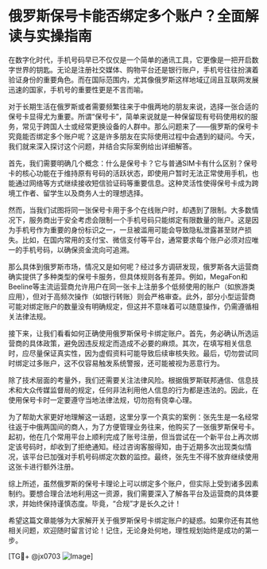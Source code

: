 # 俄罗斯保号卡能否绑定多个账户？全面解读与实操指南

在数字化时代，手机号码早已不仅仅是一个简单的通讯工具，它更像是一把开启数字世界的钥匙。无论是注册社交媒体、购物平台还是银行账户，手机号往往扮演着验证身份的重要角色。而在国际范围内，尤其像俄罗斯这样地域辽阔且互联网发展迅速的国家，手机号的重要性更是不言而喻。

对于长期生活在俄罗斯或者需要频繁往来于中俄两地的朋友来说，选择一张合适的保号卡显得尤为重要。所谓“保号卡”，简单来说就是一种保留现有号码使用权的服务，常见于跨国人士或经常更换设备的人群中。那么问题来了——俄罗斯的保号卡究竟能否绑定多个账户呢？这是许多朋友在实际使用过程中会遇到的疑问。今天，我们就来深入探讨这个问题，并结合实际案例给出详细解答。

首先，我们需要明确几个概念：什么是保号卡？它与普通SIM卡有什么区别？保号卡的核心功能在于维持原有号码的活跃状态，即使用户暂时无法正常使用手机，也能通过网络等方式继续接收短信验证码等重要信息。这种灵活性使得保号卡成为跨境工作者、留学生以及商务人士的理想选择。

然而，当我们试图将同一张保号卡用于多个在线账户时，却遇到了限制。大多数情况下，服务商出于安全考虑会限制一个手机号码只能绑定有限数量的账户。这是因为手机号作为重要的身份标识之一，一旦被滥用可能会导致隐私泄露甚至财产损失。比如，在国内常用的支付宝、微信支付等平台，通常要求每个账户必须对应唯一的手机号码，以确保资金流向可追溯。

那么具体到俄罗斯市场，情况又是如何呢？经过多方调研发现，俄罗斯各大运营商确实提供了多种类型的保号卡服务，但具体规则各有差异。例如，MegaFon和Beeline等主流运营商允许用户在同一张卡上注册多个低频使用的账户（如旅游类应用），但对于高频次操作（如银行转账）则会严格审查。此外，部分小型运营商可能对绑定账户的数量没有明确规定，但这并不意味着可以随意操作，仍需遵循相关法律法规。

接下来，让我们看看如何正确使用俄罗斯保号卡绑定账户。首先，务必确认所选运营商的具体政策，避免因违反规定而造成不必要的麻烦。其次，在填写相关信息时，应尽量保证真实性，因为虚假资料可能导致后续审核失败。最后，切勿尝试同时绑定过多账户，这不仅容易触发系统警报，还可能被视为恶意行为。

除了技术层面的考量外，我们还需要关注法律风险。根据俄罗斯联邦通信、信息技术和大众传媒监督局的规定，任何非法利用他人信息的行为都是违法的。因此，在使用保号卡时一定要遵守当地法律法规，切勿抱有侥幸心理。

为了帮助大家更好地理解这一话题，这里分享一个真实的案例：张先生是一名经常往返于中俄两国间的商人，为了方便管理业务往来，他购买了一张俄罗斯保号卡。起初，他在几个常用平台上顺利完成了账号注册，但当尝试在一个新平台上再次绑定该号码时，却收到了拒绝通知。经过咨询客服得知，由于近期多次出现类似情况，该平台已加强对手机号码绑定次数的监控。最终，张先生不得不放弃继续使用这张卡进行额外注册。

综上所述，虽然俄罗斯的保号卡理论上可以绑定多个账户，但实际上受到诸多因素制约。要想合理合法地利用这一资源，我们需要深入了解各平台及运营商的具体要求，并始终保持谨慎态度。毕竟，“合规”才是长久之计！

希望这篇文章能够为大家解开关于俄罗斯保号卡绑定账户的疑惑。如果你还有其他相关问题，欢迎随时留言讨论！记住，无论身处何地，理性规划始终是成功的第一步。

[TG💪+ @jx0703 ![Image](https://github.com/user-attachments/assets/dbca1d08-cadb-493c-b0ec-ad6f7a83f270)]